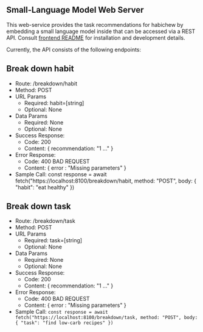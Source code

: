 ## Small-Language Model Web Server
This web-service provides the task recommendations for habichew by embedding a small language model inside that can be accessed via a REST API. 
Consult [frontend README](./frontend/README.md) for installation and development details.

Currently, the API consists of the following endpoints:

## Break down habit
- Route: /breakdown/habit
- Method: POST
- URL Params
  - Required: habit=[string]
  - Optional: None
- Data Params
  - Required: None
  - Optional: None
- Success Response:
  - Code: 200
  - Content: { recommendation: "1 ..." }
- Error Response:
  - Code: 400 BAD REQUEST
  - Content: { error : "Missing parameters" }
- Sample Call:
const response = await fetch("https://localhost:8100/breakdown/habit, method: "POST", body: { "habit": "eat healthy" })

## Break down task
- Route: /breakdown/task
- Method: POST
- URL Params
  - Required: task=[string]
  - Optional: None
- Data Params
  - Required: None
  - Optional: None
- Success Response:
  - Code: 200
  - Content: { recommendation: "1 ..." }
- Error Response:
  - Code: 400 BAD REQUEST
  - Content: { error : "Missing parameters" }
- Sample Call:
  ```const response = await fetch("https://localhost:8100/breakdown/task, method: "POST", body: { "task": "find low-carb recipes" })```
